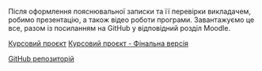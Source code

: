 Після оформлення пояснювальної записки та її перевірки викладачем, робимо презентацію, а також відео роботи програми. Завантажуємо це все, разом із посиланням на GitHub у відповідний розділ Moodle.

[Курсовий проєкт](https://moodle.zp.edu.ua/mod/assign/view.php?id=132734)
[Курсовий проєкт - Фінальна версія](https://moodle.zp.edu.ua/mod/assign/view.php?id=535)

[GitHub репозиторій](https://github.com/amaiboy/digital-real-estate-market-course-project)
